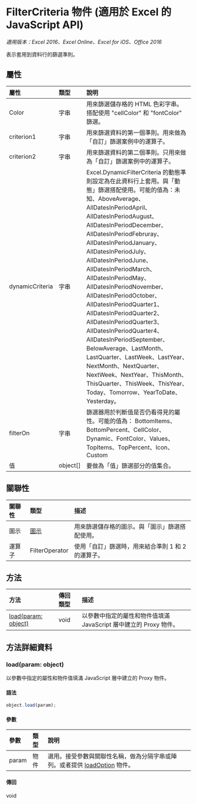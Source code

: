 # FilterCriteria 物件 (適用於 Excel 的 JavaScript API)

_適用版本：Excel 2016、Excel Online、Excel for iOS、Office 2016_

表示套用到資料行的篩選準則。

## 屬性

| 屬性	   | 類型	|說明
|:---------------|:--------|:----------|
|Color|字串|用來篩選儲存格的 HTML 色彩字串。搭配使用 "cellColor" 和 "fontColor" 篩選。|
|criterion1|字串|用來篩選資料的第一個準則。用來做為「自訂」篩選案例中的運算子。|
|criterion2|字串|用來篩選資料的第二個準則。只用來做為「自訂」篩選案例中的運算子。|
|dynamicCriteria|字串|Excel.DynamicFilterCriteria 的動態準則設定為在此資料行上套用。與「動態」篩選搭配使用。可能的值為：未知、AboveAverage、AllDatesInPeriodApril、AllDatesInPeriodAugust、AllDatesInPeriodDecember、AllDatesInPeriodFebruray、AllDatesInPeriodJanuary、AllDatesInPeriodJuly、AllDatesInPeriodJune、AllDatesInPeriodMarch、AllDatesInPeriodMay、AllDatesInPeriodNovember、AllDatesInPeriodOctober、AllDatesInPeriodQuarter1、AllDatesInPeriodQuarter2、AllDatesInPeriodQuarter3、AllDatesInPeriodQuarter4、AllDatesInPeriodSeptember、BelowAverage、LastMonth、LastQuarter、LastWeek、LastYear、NextMonth、NextQuarter、NextWeek、NextYear、ThisMonth、ThisQuarter、ThisWeek、ThisYear、Today、Tomorrow、YearToDate、Yesterday。|
|filterOn|字串|篩選器用於判斷值是否仍看得見的屬性。可能的值為：	BottomItems、BottomPercent、CellColor、Dynamic、FontColor、Values、TopItems、TopPercent、Icon、Custom |
|值|object[]|要做為「值」篩選部分的值集合。|

## 關聯性
| 關聯性 | 類型	|描述|
|:---------------|:--------|:----------|
|圖示|[圖示](icon.md)|用來篩選儲存格的圖示。與「圖示」篩選搭配使用。|
|運算子|FilterOperator|使用「自訂」篩選時，用來結合準則 1 和 2 的運算子。|

## 方法

| 方法	   | 傳回類型	|描述|
|:---------------|:--------|:----------|
|[load(param: object)](#loadparam-object)|void|以參數中指定的屬性和物件值填滿 JavaScript 層中建立的 Proxy 物件。|

## 方法詳細資料


### load(param: object)
以參數中指定的屬性和物件值填滿 JavaScript 層中建立的 Proxy 物件。

#### 語法
```js
object.load(param);
```

#### 參數
| 參數	   | 類型	|說明|
|:---------------|:--------|:----------|
|param|物件|選用。接受參數與關聯性名稱，做為分隔字串或陣列。或者提供 [loadOption](loadoption.md) 物件。|

#### 傳回
void

